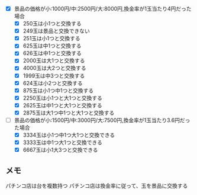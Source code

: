 - [x] 景品の価格が小:1000円/中:2500円/大:8000円,換金率が1玉当たり4円だった場合
    - [x] 250玉は小1つと交換する
    - [x] 249玉は景品と交換できない
    - [x] 251玉は小1つと交換する
    - [x] 625玉は中1つと交換する
    - [x] 626玉は中1つと交換する
    - [x] 2000玉は大1つと交換する
    - [x] 4000玉は大2つと交換する
    - [x] 1999玉は中3つと交換する
    - [x] 624玉は小2つと交換する
    - [x] 875玉は小1つ中1つと交換する
    - [x] 2250玉は小1つと大1つと交換する
    - [x] 2625玉は中1つと大1つと交換する
    - [x] 2875玉は大1つ中1つと大1つと交換する
- [ ] 景品の価格が小:1500円/中:3000円/大:7500円,換金率が1玉当たり3.6円だった場合
    - [x] 3334玉は小1つ中1つ大1つと交換できる
    - [x] 3333玉は中1つ大1つと交換できる 
    - [x] 6667玉は小1大3つと交換できる

## メモ
パチンコ店は台を複数持つ
パチンコ店は換金率に従って、玉を景品に交換する
